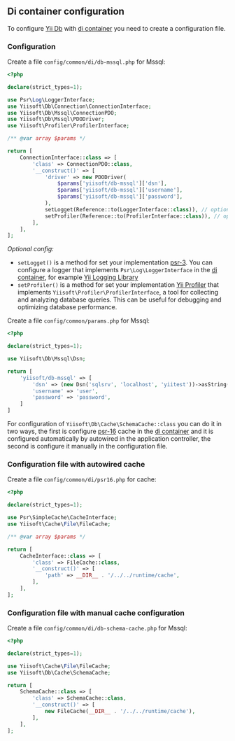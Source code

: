 ## Di container configuration

To configure [Yii Db](https://github.com/yiisoft/db) with [di container](https://github.com/yiisoft/di) you need to create a configuration file.

### Configuration

Create a file `config/common/di/db-mssql.php` for Mssql:

```php
<?php

declare(strict_types=1);

use Psr\Log\LoggerInterface;
use Yiisoft\Db\Connection\ConnectionInterface;
use Yiisoft\Db\Mssql\ConnectionPDO;
use Yiisoft\Db\Mssql\PDODriver;
use Yiisoft\Profiler\ProfilerInterface;

/** @var array $params */

return [
    ConnectionInterface::class => [
        'class' => ConnectionPDO::class,
        '__construct()' => [
            'driver' => new PDODriver(
                $params['yiisoft/db-mssql']['dsn'],
                $params['yiisoft/db-mssql']['username'],
                $params['yiisoft/db-mssql']['password'],
            ),
            setLogget(Reference::to(LoggerInterface::class)), // optional
            setProfiler(Reference::to(ProfilerInterface::class)), // optional
        ],
    ],
];
```

*Optional config:*

- `setLogget()` is a method for set your implementation [psr-3](https://www.php-fig.org/psr/psr-3/). You can configure a logger that implements `Psr\Log\LoggerInterface` in the [di container](https://github.com/yiisoft/di), for example [Yii Logging Library](https://github.com/yiisoft/log)
- `setProfiler()` is a method for set your implementation [Yii Profiler](https://github.com/yiisoft/profiler) that implements `Yiisoft\Profiler\ProfilerInterface`, a tool for collecting and analyzing database queries. This can be useful for debugging and optimizing database performance.

Create a file `config/common/params.php` for Mssql:

```php
<?php

declare(strict_types=1);

use Yiisoft\Db\Mssql\Dsn;

return [
    'yiisoft/db-mssql' => [
        'dsn' => (new Dsn('sqlsrv', 'localhost', 'yiitest'))->asString(),
        'username' => 'user',
        'password' => 'password',
    ]
]
```

For configuration of `Yiisoft\Db\Cache\SchemaCache::class` you can do it in two ways, the first is configure [psr-16](https://github.com/php-fig/simple-cache) cache in the [di container](https://github.com/yiisoft/di) and it is configured automatically by autowired in the application controller, the second is configure it manually in the configuration file.

### Configuration file with autowired cache

Create a file `config/common/di/psr16.php` for cache:

```php
<?php

declare(strict_types=1);

use Psr\SimpleCache\CacheInterface;
use Yiisoft\Cache\File\FileCache;

/** @var array $params */

return [
    CacheInterface::class => [
        'class' => FileCache::class,
        '__construct()' => [
            'path' => __DIR__ . '/../../runtime/cache',
        ],
    ],
];
```

### Configuration file with manual cache configuration

Create a file `config/common/di/db-schema-cache.php` for Mssql:

```php
<?php

declare(strict_types=1);

use Yiisoft\Cache\File\FileCache;
use Yiisoft\Db\Cache\SchemaCache;

return [
    SchemaCache::class => [
        'class' => SchemaCache::class,
        '__construct()' => [
            new FileCache(__DIR__ . '/../../runtime/cache'),
        ],
    ],
];
```
